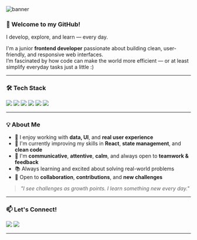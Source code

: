 <!-- Banner -->
<img src="https://capsule-render.vercel.app/api?type=waving&color=0:6db3f2,100:1e3c72&height=200&section=header&text=Hi,%20I'm%20Katia!&fontSize=40&fontAlign=center&fontColor=ffffff" alt="banner" />

### 👋 Welcome to my GitHub!

I develop, explore, and learn — every day.

I'm a junior **frontend developer** passionate about building clean, user-friendly, and responsive web interfaces.  
I’m fascinated by how code can make the world more efficient — or at least simplify everyday tasks just a little :)

---

### 🛠 Tech Stack

<img src="https://img.shields.io/badge/JavaScript-F7DF1E?style=for-the-badge&logo=javascript&logoColor=black"/> <img src="https://img.shields.io/badge/React-20232A?style=for-the-badge&logo=react&logoColor=61DAFB"/> <img src="https://img.shields.io/badge/Redux-593D88?style=for-the-badge&logo=redux&logoColor=white"/> <img src="https://img.shields.io/badge/HTML5-E34F26?style=for-the-badge&logo=html5&logoColor=white"/> <img src="https://img.shields.io/badge/CSS3-1572B6?style=for-the-badge&logo=css3&logoColor=white"/> <img src="https://img.shields.io/badge/REST_API-0064a5?style=for-the-badge&logo=fastapi&logoColor=white"/>

---

### 💡 About Me

- 🔸 I enjoy working with **data, UI**, and **real user experience**
- 🔸 I'm currently improving my skills in **React**, **state management**, and **clean code**
- 💬 I'm **communicative**, **attentive**, **calm**, and always open to **teamwork & feedback**
- 📚 Always learning and excited about solving real-world problems
- 🤝 Open to **collaboration**, **contributions**, and **new challenges**

> *"I see challenges as growth points. I learn something new every day."*

---

### 📫 Let's Connect!

<a href="mailto:kateryna.vasylieva.net@gmail.com"><img src="https://img.shields.io/badge/email-contact-ff5349?style=flat-square&logo=gmail&logoColor=white"/></a>
<a href="https://www.linkedin.com/in/vasylieva-kateryna/" target="_blank"><img src="https://img.shields.io/badge/LinkedIn-Connect-blue?style=flat-square&logo=linkedin&logoColor=white"/></a>
<!-- Add more links as needed -->

---

<!-- GitHub Stats Section -->
<!-- <details>
  <summary>📊 GitHub Stats</summary>
  <br/>
  <img src="https://github-readme-stats.vercel.app/api?username=yourusername&show_icons=true&theme=default&hide=prs"/>
</details>-->
